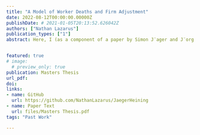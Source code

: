 ```yaml
---
title: "A Model of Worker Deaths and Firm Adjustment"
date: 2022-08-12T00:00:00.00000Z
publishDate: # 2021-01-05T20:13:52.626042Z
authors: ["Nathan Lazarus"]
publication_types: ["1"]
abstract: Here, I (as a component of a paper by Simon J¨ager and J¨org Heining) develop and calibrate a dynamic model of wage-setting based on the model in Kline et al. (2019). Using the model, I estimate firms’ costs of replacing a worker from empirical reactions to worker deaths in German Social Security data. Estimated replacement costs are quite large, on the order of two years of worker salaries. I show analytically that the rise in wages in response to a death is evidence for convex adjustment costs. However, I estimate the convexity of the hiring cost function and find an exponent of 1.09, far from the typical quadratic functional form. I also calibrate the model separately for thick and thin labor markets, finding that replacement costs are almost three times larger in thin markets. I then generalize the model to have two types of workers and estimate the elasticity of substitution between workers of different occupations, finding an elasticity of 6.5. I also estimate that only 30% of the observed earnings response is due to the intensive margin of hours, while the remaining 70% is due to increased hourly wages. Together, these findings imply a substantial degree of imperfect competition in the labor market, and provide evidence for the existence of rents from employment relationships due to costly replacement.


featured: true
# image:
  # preview_only: true
publication: Masters Thesis
url_pdf: 
doi:
links: 
- name: GitHub
  url: https://github.com/NathanLazarus/JaegerHeining
- name: Paper Text
  url: files/Masters Thesis.pdf
tags: "Past Work"

---
```


